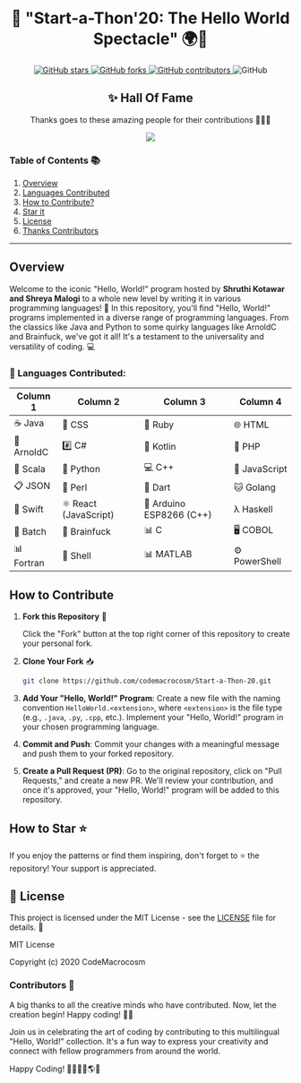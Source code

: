 






<div align="center">

# 🎯 "Start-a-Thon'20: The Hello World Spectacle" 🌍👋

</div>
<p align="center">
  <a href="https://github.com/CodeMacrocosm/Start-a-Thon-20/stargazers">
    <img src="https://img.shields.io/github/stars/CodeMacrocosm/Start-a-Thon-20?style=flat-square" alt="GitHub stars">
  </a>
  <a href="https://github.com/CodeMacrocosm/Start-a-Thon-20/network">
    <img src="https://img.shields.io/github/forks/CodeMacrocosm/Start-a-Thon-20?style=flat-square" alt="GitHub forks">
  </a>
  <a href="https://github.com/codemacrocosm/Start-a-Thon-20/graphs/contributors">
    <img src="https://img.shields.io/github/contributors/codemacrocosm/Start-a-Thon-20.svg" alt="GitHub contributors">
  </a>
  <img src="https://img.shields.io/github/license/CodeMacrocosm/Start-a-Thon-20" alt="GitHub">
</p>

<div align="center">

## ✨ Hall Of Fame

Thanks goes to these amazing people for their contributions 🎉🎉🎉

<a href="https://github.com/codeMacrocosm/Start-a-Thon-20/graphs/contributors">
  <img src="https://contrib.rocks/image?repo=codeMacrocosm/Start-a-Thon-20" />
</a>

</div>

### Table of Contents 📚

1. [Overview](#overview)
2. [Languages Contributed](#-languages-contributed)
3. [How to Contribute?](#how-to-contribute)
4. [Star it](#how-to-star-)
5. [License](#-license)
6. [Thanks Contributors](#contributors-)

---



## Overview

Welcome to the iconic "Hello, World!" program hosted by **Shruthi Kotawar and Shreya Malogi** to a whole new level by writing it in various programming languages! 🎉 In this repository, you'll find "Hello, World!" programs implemented in a diverse range of programming languages. From the classics like Java and Python to some quirky languages like ArnoldC and Brainfuck, we've got it all! It's a testament to the universality and versatility of coding. 💻

### 🐚 Languages Contributed: 


| Column 1       | Column 2      | Column 3      | Column 4       |
| -------------- | ------------- | ------------- | -------------- |
| ☕️ Java        | 🎨 CSS        | 💎 Ruby       | 🌐 HTML        |
| 🤖 ArnoldC     | #️⃣ C#         | 🎯 Kotlin     | 🐘 PHP         |
| 🧪 Scala       | 🐍 Python     | 💻 C++        | 📜 JavaScript  |
| 📋 JSON        | 🐚 Perl       | 🌟 Dart       | 🐱 Golang      |
| 🌠 Swift       | ⚛️ React (JavaScript) | 🌟 Arduino ESP8266 (C++) | λ Haskell |
| 💼 Batch       | 🧠 Brainfuck | 📊 C           | 🖥️ COBOL      |
| 📊 Fortran     | 🐚 Shell   | 📊 MATLAB  | ⚙️ PowerShell |





## How to Contribute

1. **Fork this Repository** 🍴

   Click the "Fork" button at the top right corner of this repository to create your personal fork.

2. **Clone Your Fork** 📥

   ```bash
   git clone https://github.com/codemacrocosm/Start-a-Thon-20.git
   ```

3. **Add Your "Hello, World!" Program**: Create a new file with the naming convention `HelloWorld.<extension>`, where `<extension>` is the file type (e.g., `.java`, `.py`, `.cpp`, etc.). Implement your "Hello, World!" program in your chosen programming language.

4. **Commit and Push**: Commit your changes with a meaningful message and push them to your forked repository.

5. **Create a Pull Request (PR)**: Go to the original repository, click on "Pull Requests," and create a new PR. We'll review your contribution, and once it's approved, your "Hello, World!" program will be added to this repository.

## How to Star ⭐

If you enjoy the patterns or find them inspiring, don't forget to ⭐ the repository! Your support is appreciated.

## 📄 License

This project is licensed under the MIT License - see the [LICENSE](LICENSE) file for details. 📜

MIT License

Copyright (c) 2020 CodeMacrocosm


### Contributors 🙌

A big thanks to all the creative minds who have contributed. Now, let the creation begin! Happy coding! 🎨✨

Join us in celebrating the art of coding by contributing to this multilingual "Hello, World!" collection. It's a fun way to express your creativity and connect with fellow programmers from around the world.

Happy Coding! 👩‍💻👨‍💻🌎🎈

